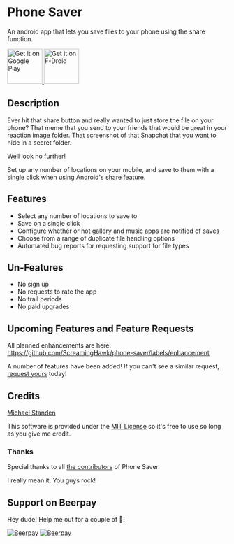 # Phone Saver

An android app that lets you save files to your phone using the share function.

<a href="https://play.google.com/store/apps/details?id=link.standen.michael.phonesaver" target="_blank">
	<img src="https://play.google.com/intl/en_us/badges/images/generic/en-play-badge.png" alt="Get it on Google Play" height="80"/>
</a>
<a href="https://f-droid.org/repository/browse/?fdid=link.standen.michael.phonesaver" target="_blank">
	<img src="https://f-droid.org/badge/get-it-on.png" alt="Get it on F-Droid" height="80"/>
</a>

## Description

Ever hit that share button and really wanted to just store the file on your phone?
That meme that you send to your friends that would be great in your reaction image folder.
That screenshot of that Snapchat that you want to hide in a secret folder.

Well look no further!

Set up any number of locations on your mobile, and save to them with a single click when using Android's share feature.

## Features

* Select any number of locations to save to
* Save on a single click
* Configure whether or not gallery and music apps are notified of saves
* Choose from a range of duplicate file handling options
* Automated bug reports for requesting support for file types

## Un-Features

* No sign up
* No requests to rate the app
* No trail periods
* No paid upgrades

## Upcoming Features and Feature Requests

All planned enhancements are here: https://github.com/ScreamingHawk/phone-saver/labels/enhancement

A number of features have been added!
If you can't see a similar request, [request yours](https://github.com/ScreamingHawk/phone-saver/issues/new) today!

## Credits

[Michael Standen](https://michael.standen.link)

This software is provided under the [MIT License](https://tldrlegal.com/license/mit-license) so it's free to use so long as you give me credit.

### Thanks

Special thanks to all [the contributors](https://github.com/ScreamingHawk/phone-saver/graphs/contributors) of Phone Saver.

I really mean it. You guys rock!

## Support on Beerpay
Hey dude! Help me out for a couple of :beers:!

[![Beerpay](https://beerpay.io/ScreamingHawk/phone-saver/badge.svg?style=beer-square)](https://beerpay.io/ScreamingHawk/phone-saver)  [![Beerpay](https://beerpay.io/ScreamingHawk/phone-saver/make-wish.svg?style=flat-square)](https://beerpay.io/ScreamingHawk/phone-saver?focus=wish)
